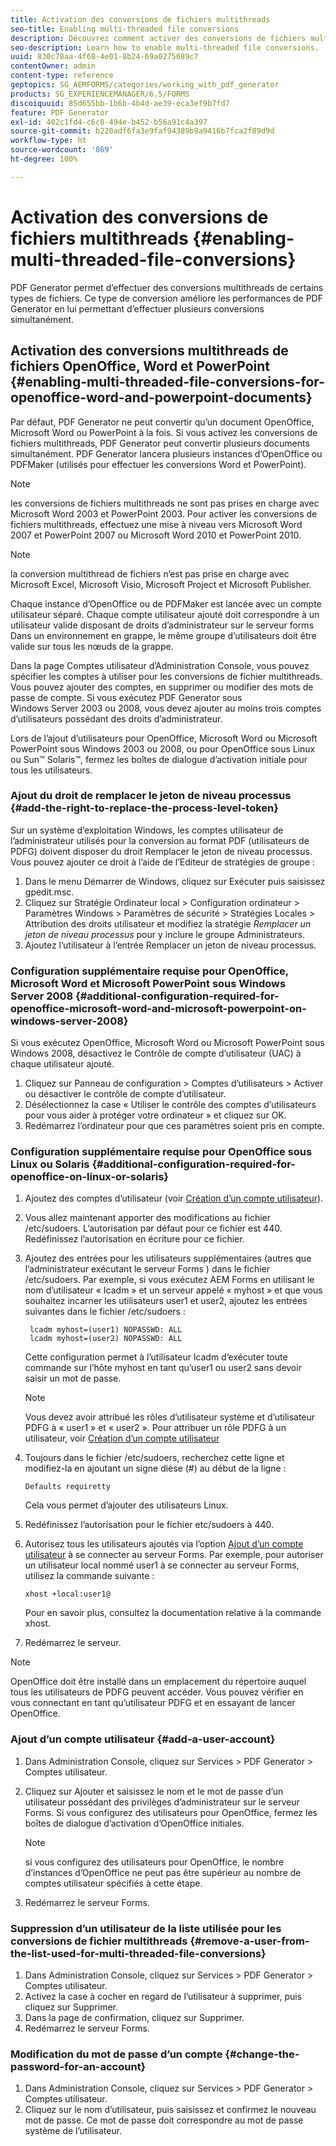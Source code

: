 ```yaml
---
title: Activation des conversions de fichiers multithreads
seo-title: Enabling multi-threaded file conversions
description: Découvrez comment activer des conversions de fichiers multithreads.
seo-description: Learn how to enable multi-threaded file conversions.
uuid: 830c78aa-4f68-4e01-8b24-69a0275689c7
contentOwner: admin
content-type: reference
geptopics: SG_AEMFORMS/categories/working_with_pdf_generator
products: SG_EXPERIENCEMANAGER/6.5/FORMS
discoiquuid: 85d655bb-1b6b-4b4d-ae39-eca3ef9b7fd7
feature: PDF Generator
exl-id: 402c1fd4-c6c8-494e-b452-b56a91c4a397
source-git-commit: b220adf6fa3e9faf94389b9a9416b7fca2f89d9d
workflow-type: ht
source-wordcount: '869'
ht-degree: 100%

---
```


# Activation des conversions de fichiers multithreads {#enabling-multi-threaded-file-conversions}

PDF Generator permet d’effectuer des conversions multithreads de certains types de fichiers. Ce type de conversion améliore les performances de PDF Generator en lui permettant d’effectuer plusieurs conversions simultanément.

## Activation des conversions multithreads de fichiers OpenOffice, Word et PowerPoint {#enabling-multi-threaded-file-conversions-for-openoffice-word-and-powerpoint-documents}

Par défaut, PDF Generator ne peut convertir qu’un document OpenOffice, Microsoft Word ou PowerPoint à la fois. Si vous activez les conversions de fichiers multithreads, PDF Generator peut convertir plusieurs documents simultanément. PDF Generator lancera plusieurs instances d’OpenOffice ou PDFMaker (utilisés pour effectuer les conversions Word et PowerPoint).

>[!NOTE]
>
>les conversions de fichiers multithreads ne sont pas prises en charge avec Microsoft Word 2003 et PowerPoint 2003. Pour activer les conversions de fichiers multithreads, effectuez une mise à niveau vers Microsoft Word 2007 et PowerPoint 2007 ou Microsoft Word 2010 et PowerPoint 2010.

>[!NOTE]
>
>la conversion multithread de fichiers n’est pas prise en charge avec Microsoft Excel, Microsoft Visio, Microsoft Project et Microsoft Publisher.

Chaque instance d’OpenOffice ou de PDFMaker est lancée avec un compte utilisateur séparé. Chaque compte utilisateur ajouté doit correspondre à un utilisateur valide disposant de droits d’administrateur sur le serveur forms Dans un environnement en grappe, le même groupe d’utilisateurs doit être valide sur tous les nœuds de la grappe.

Dans la page Comptes utilisateur d’Administration Console, vous pouvez spécifier les comptes à utiliser pour les conversions de fichier multithreads. Vous pouvez ajouter des comptes, en supprimer ou modifier des mots de passe de compte. Si vous exécutez PDF Generator sous Windows Server 2003 ou 2008, vous devez ajouter au moins trois comptes d’utilisateurs possédant des droits d’administrateur.

Lors de l’ajout d’utilisateurs pour OpenOffice, Microsoft Word ou Microsoft PowerPoint sous Windows 2003 ou 2008, ou pour OpenOffice sous Linux ou Sun™ Solaris™, fermez les boîtes de dialogue d’activation initiale pour tous les utilisateurs.

### Ajout du droit de remplacer le jeton de niveau processus {#add-the-right-to-replace-the-process-level-token}

Sur un système d’exploitation Windows, les comptes utilisateur de l’administrateur utilisés pour la conversion au format PDF (utilisateurs de PDFG) doivent disposer du droit Remplacer le jeton de niveau processus. Vous pouvez ajouter ce droit à l’aide de l’Editeur de stratégies de groupe :

1. Dans le menu Démarrer de Windows, cliquez sur Exécuter puis saisissez gpedit.msc.
1. Cliquez sur Stratégie Ordinateur local > Configuration ordinateur > Paramètres Windows > Paramètres de sécurité > Stratégies Locales > Attribution des droits utilisateur et modifiez la stratégie *Remplacer un jeton de niveau processus* pour y inclure le groupe Administrateurs.
1. Ajoutez l’utilisateur à l’entrée Remplacer un jeton de niveau processus.

### Configuration supplémentaire requise pour OpenOffice, Microsoft Word et Microsoft PowerPoint sous Windows Server 2008 {#additional-configuration-required-for-openoffice-microsoft-word-and-microsoft-powerpoint-on-windows-server-2008}

Si vous exécutez OpenOffice, Microsoft Word ou Microsoft PowerPoint sous Windows 2008, désactivez le Contrôle de compte d’utilisateur (UAC) à chaque utilisateur ajouté.

1. Cliquez sur Panneau de configuration > Comptes d’utilisateurs > Activer ou désactiver le contrôle de compte d’utilisateur.
1. Désélectionnez la case « Utiliser le contrôle des comptes d’utilisateurs pour vous aider à protéger votre ordinateur » et cliquez sur OK.
1. Redémarrez l’ordinateur pour que ces paramètres soient pris en compte.

### Configuration supplémentaire requise pour OpenOffice sous Linux ou Solaris {#additional-configuration-required-for-openoffice-on-linux-or-solaris}

1. Ajoutez des comptes d’utilisateur (voir [Création d’un compte utilisateur](enabling-multi-threaded-file-conversions.md#add-a-user-account)).
1. Vous allez maintenant apporter des modifications au fichier /etc/sudoers. L’autorisation par défaut pour ce fichier est 440. Redéfinissez l’autorisation en écriture pour ce fichier.
1. Ajoutez des entrées pour les utilisateurs supplémentaires (autres que l’administrateur exécutant le serveur Forms ) dans le fichier /etc/sudoers. Par exemple, si vous exécutez AEM Forms en utilisant le nom d’utilisateur « Icadm » et un serveur appelé « myhost » et que vous souhaitez incarner les utilisateurs user1 et user2, ajoutez les entrées suivantes dans le fichier /etc/sudoers :

   ```shell
    lcadm myhost=(user1) NOPASSWD: ALL
    lcadm myhost=(user2) NOPASSWD: ALL
   ```

   Cette configuration permet à l’utilisateur lcadm d’exécuter toute commande sur l’hôte myhost en tant qu’user1 ou user2 sans devoir saisir un mot de passe.

   >[!NOTE]
   >
   >Vous devez avoir attribué les rôles d’utilisateur système et d’utilisateur PDFG à « user1 » et « user2 ». Pour attribuer un rôle PDFG à un utilisateur, voir [Création d’un compte utilisateur](enabling-multi-threaded-file-conversions.md#add-a-user-account)

1. Toujours dans le fichier /etc/sudoers, recherchez cette ligne et modifiez-la en ajoutant un signe dièse (#) au début de la ligne :

   ```shell
   Defaults requiretty
   ```

   Cela vous permet d’ajouter des utilisateurs Linux.

1. Redéfinissez l’autorisation pour le fichier etc/sudoers à 440.
1. Autorisez tous les utilisateurs ajoutés via l’option [Ajout d’un compte utilisateur](enabling-multi-threaded-file-conversions.md#add-a-user-account) à se connecter au serveur Forms. Par exemple, pour autoriser un utilisateur local nommé user1 à se connecter au serveur Forms, utilisez la commande suivante :

   `xhost +local:user1@`

   Pour en savoir plus, consultez la documentation relative à la commande xhost.

1. Redémarrez le serveur.

>[!NOTE]
>
>OpenOffice doit être installé dans un emplacement du répertoire auquel tous les utilisateurs de PDFG peuvent accéder. Vous pouvez vérifier en vous connectant en tant qu’utilisateur PDFG et en essayant de lancer OpenOffice.

### Ajout d’un compte utilisateur {#add-a-user-account}

1. Dans Administration Console, cliquez sur Services > PDF Generator > Comptes utilisateur.
1. Cliquez sur Ajouter et saisissez le nom et le mot de passe d’un utilisateur possédant des privilèges d’administrateur sur le serveur Forms. Si vous configurez des utilisateurs pour OpenOffice, fermez les boîtes de dialogue d’activation d’OpenOffice initiales.

   >[!NOTE]
   >
   >si vous configurez des utilisateurs pour OpenOffice, le nombre d’instances d’OpenOffice ne peut pas être supérieur au nombre de comptes utilisateur spécifiés à cette étape.

1. Redémarrez le serveur Forms.

### Suppression d’un utilisateur de la liste utilisée pour les conversions de fichier multithreads {#remove-a-user-from-the-list-used-for-multi-threaded-file-conversions}

1. Dans Administration Console, cliquez sur Services > PDF Generator > Comptes utilisateur.
1. Activez la case à cocher en regard de l’utilisateur à supprimer, puis cliquez sur Supprimer.
1. Dans la page de confirmation, cliquez sur Supprimer.
1. Redémarrez le serveur Forms.

### Modification du mot de passe d’un compte {#change-the-password-for-an-account}

1. Dans Administration Console, cliquez sur Services > PDF Generator > Comptes utilisateur.
1. Cliquez sur le nom d’utilisateur, puis saisissez et confirmez le nouveau mot de passe. Ce mot de passe doit correspondre au mot de passe système de l’utilisateur.
